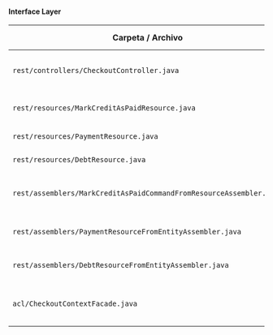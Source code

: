 #### Interface Layer

| Carpeta / Archivo | Propósito | Tipo de recurso |
| - | - | - |
| `rest/controllers/CheckoutController.java` | Controlador REST para exponer endpoints relacionados al agregado `Checkout`| REST Controller |
| `rest/resources/MarkCreditAsPaidResource.java`                       | Resource de entrada para marcar crédito como pagado  | Resource (Input)             |
| `rest/resources/PaymentResource.java`                                | Resource de salida que representa un `Payment`       | Resource (Output)            |
| `rest/resources/DebtResource.java`                                   | Resource de salida que representa un `Debt`                           | Resource (Output)            |
| `rest/assemblers/MarkCreditAsPaidCommandFromResourceAssembler.java`  | Convierte un `MarkCreditAsPaidResource` en un `MarkCreditAsPaidCommand`  | Resource → Command Assembler |
| `rest/assemblers/PaymentResourceFromEntityAssembler.java`            | Convierte un `Payment` (entity) en `PaymentResource`                     | Entity → Resource Assembler  |
| `rest/assemblers/DebtResourceFromEntityAssembler.java`               | Convierte un `Debt` (entity) en `DebtResource`                           | Entity → Resource Assembler  |
| `acl/CheckoutContextFacade.java`                                          | Interface para exponer capacidades de Checkout hacia el contexto Orders  | ACL Facade                   |
